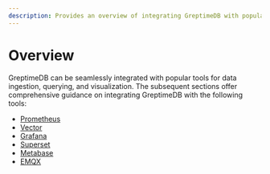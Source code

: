 ```yaml
---
description: Provides an overview of integrating GreptimeDB with popular tools for data ingestion, querying, and visualization, including Prometheus, Vector, Grafana, Superset, Metabase, and EMQX.
---
```


# Overview

GreptimeDB can be seamlessly integrated with popular tools for data ingestion, querying, and visualization.
The subsequent sections offer comprehensive guidance on integrating GreptimeDB with the following tools:

- [Prometheus](./prometheus.md)
- [Vector](./vector.md)
- [Grafana](./grafana.md)
- [Superset](./superset.md)
- [Metabase](./metabase.md)
- [EMQX](./emqx.md)

